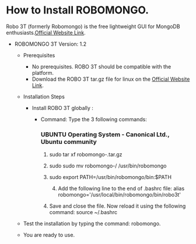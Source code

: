 # How to Install ROBOMONGO.
Robo 3T (formerly Robomongo) is the free lightweight GUI for MongoDB enthusiasts.[Official Website Link](https://robomongo.org/).


- ROBOMONGO 3T Version: 1.2
    - Prerequisites
      - No prerequisites. ROBO 3T should be compatible with the platform.
      - Download the ROBO 3T tar.gz file for linux on the [Official Website Link](https://robomongo.org/).

    - Installation Steps
		- Install ROBO 3T globally : 

			- Command: Type the 3 following commands:
				### UBUNTU Operating System - Canonical Ltd., Ubuntu community

				1) sudo tar xf robomongo-<version specific details>.tar.gz
				
				2) sudo sudo mv robomongo-<version specific details>/ /usr/bin/robomongo
			
				3) sudo export PATH=/usr/bin/robomongo/bin:$PATH
        
        			4) Add the following line to the end of .bashrc file: alias robomongo='/usr/local/bin/robomongo/bin/robo3t'  
				5) Save and close the file. Now reload it using the following command: source ~/.bashrc
				
      
     - Test the installation by typing the command: robomongo.
    
    - You are ready to use.


